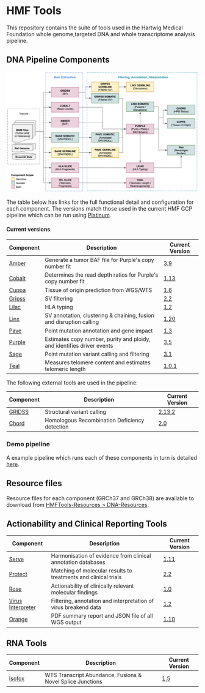 # HMF Tools

This repository contains the suite of tools used in the Hartwig Medical Foundation whole genome,targeted DNA and whole transcriptome analysis pipeline.  

## DNA Pipeline Components

![HMF_Pipeline](./pipeline/hmf_tools_pipeline.png)

The table below has links for the full functional detail and configuration for each component. The versions match those used in the current HMF GCP pipeline which can be run using [Platinum](https://github.com/hartwigmedical/platinum).

#### Current versions
Component | Description | Current Version
---|---|---
[Amber](./amber/README.md) | Generate a tumor BAF file for Purple's copy number fit | [3.9](https://github.com/hartwigmedical/hmftools/releases/tag/amber-v3.9)
[Cobalt](./cobalt/README.md) | Determines the read depth ratios for Purple's copy number fit | [1.13](https://github.com/hartwigmedical/hmftools/releases/tag/cobalt-v1.13)
[Cuppa](./cuppa/README.md) | Tissue of origin prediction from WGS/WTS | [1.6](https://github.com/hartwigmedical/hmftools/releases/tag/cuppa-v1.6)
[Gripss](./gripss/README.md) | SV filtering | [2.2](https://github.com/hartwigmedical/hmftools/releases/tag/gripss-v2.2) 
[Lilac](./lilac/README.md) | HLA typing | [1.2](https://github.com/hartwigmedical/hmftools/releases/tag/lilac-v1.2)
[Linx](./linx/README.md) | SV annotation, clustering & chaining, fusion and disruption calling | [1.20](https://github.com/hartwigmedical/hmftools/releases/tag/linx-v1.20)
[Pave](./pave/README.md) | Point mutation annotation and gene impact | [1.3](https://github.com/hartwigmedical/hmftools/releases/tag/pave-v1.3)
[Purple](./purple/README.md) | Estimates copy number, purity and ploidy, and identifies driver events | [3.5](https://github.com/hartwigmedical/hmftools/releases/tag/purple-v3.5)
[Sage](./sage/README.md) | Point mutation variant calling and filtering | [3.1](https://github.com/hartwigmedical/hmftools/releases/tag/sage-v3.1)
[Teal](./lilac/README.md) | Measures telomere content and estimates telomeric length | [1.0.1](https://github.com/hartwigmedical/hmftools/releases/tag/teal-v1.0.1)

The following external tools are used in the pipeline:

Component | Description | Current Version
---|---|---
[GRIDSS](https://github.com/PapenfussLab/gridss) | Structural variant calling | [2.13.2](https://github.com/PapenfussLab/gridss/releases/tag/v2.13.2)
[Chord](https://github.com/UMCUGenetics/CHORD) | Homologous Recombination Deficiency detection | [2.0](https://github.com/UMCUGenetics/CHORD/releases/tag/2.00)


### Demo pipeline
A example pipeline which runs each of these components in turn is detailed [here](./pipeline/).

## Resource files
Resource files for each component (GRCh37 and GRCh38) are available to download from [HMFTools-Resources > DNA-Resources](https://resources.hartwigmedicalfoundation.nl/). 

## Actionability and Clinical Reporting Tools

Component | Description | Current Version
---|---|---
[Serve](./serve/README.md) | Harmonisation of evidence from clinical annotation databases | [1.11](https://github.com/hartwigmedical/hmftools/releases/tag/serve-v1.11) 
[Protect](./protect/README.md) | Matching of molecular results to treatments and clinical trials | [2.2](https://github.com/hartwigmedical/hmftools/releases/tag/protect-v2.2)
[Rose](./rose/README.md) | Actionability of clinically relevant molecular findings | [1.0](https://github.com/hartwigmedical/hmftools/releases/tag/rose-v1.0)
[Virus Interpreter](./virus-interpreter/README.md) | Filtering, annotation and interpretation of virus breakend data | [1.2](https://github.com/hartwigmedical/hmftools/releases/tag/virus-interpreter-v1.2)
[Orange](./orange/README.md) | PDF summary report and JSON file of all WGS output | [1.10](https://github.com/hartwigmedical/hmftools/releases/tag/orange-v1.10)

## RNA Tools

Component | Description | Current Version
---|---|---
[Isofox](./isofox/README.md) | WTS Transcript Abundance, Fusions & Novel Splice Junctions | [1.5](https://github.com/hartwigmedical/hmftools/releases/tag/isofox-v1.5)

